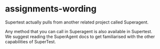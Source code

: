 # assignments-wording

Supertest actually pulls from another related project called Superagent.

Any method that you can call in Superagent is also available in Supertest. We suggest reading the SuperAgent docs to get familiarised with the other capabilities of SuperTest.
